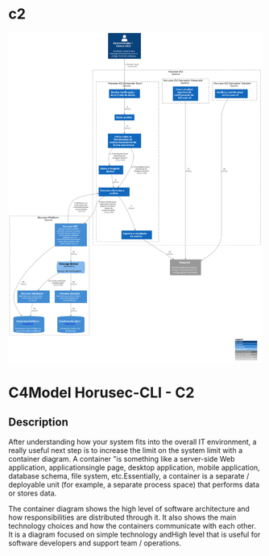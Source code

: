 # c2

![diagram](c2.svg)

# C4Model Horusec-CLI - C2

## Description
After understanding how your system fits into the overall IT environment, a really useful next step is to increase the limit on the system limit with a container diagram. A container "is something like a server-side Web application, applicationsingle page, desktop application, mobile application, database schema, file system, etc.Essentially, a container is a separate / deployable unit (for example, a separate process space) that performs data or stores data.

The container diagram shows the high level of software architecture and how responsibilities are distributed through it. It also shows the main technology choices and how the containers communicate with each other. It is a diagram focused on simple technology andHigh level that is useful for software developers and support team / operations.